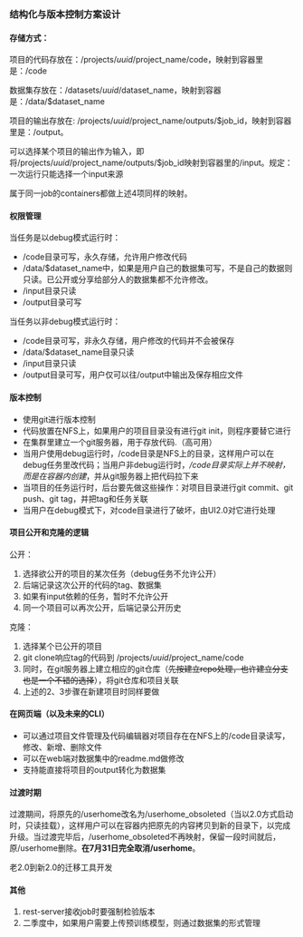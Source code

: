 ### 结构化与版本控制方案设计

#### 存储方式：

项目的代码存放在：/projects/$uuid/$project_name/code，映射到容器里是：/code

数据集存放在：/datasets/$uuid/$dataset_name，映射到容器是：/data/$dataset_name

项目的输出存放在: /projects/$uuid/$project_name/outputs/$job_id，映射到容器里是：/output。

可以选择某个项目的输出作为输入，即将/projects/$uuid/$project_name/outputs/$job_id映射到容器里的/input。规定：一次运行只能选择一个input来源

属于同一job的containers都做上述4项同样的映射。

#### 权限管理

当任务是以debug模式运行时：

- /code目录可写，永久存储，允许用户修改代码
- /data/$dataset_name中，如果是用户自己的数据集可写，不是自己的数据则只读。已公开或分享给部分人的数据集都不允许修改。
- /input目录只读
- /output目录可写

当任务以非debug模式运行时：

- /code目录可写，非永久存储，用户修改的代码并不会被保存
- /data/$dataset_name目录只读
- /input目录只读
- /output目录可写，用户仅可以往/output中输出及保存相应文件

#### 版本控制

* 使用git进行版本控制
* 代码放置在NFS上，如果用户的项目目录没有进行git init，则程序要替它进行
* 在集群里建立一个git服务器，用于存放代码.（高可用）
* 当用户使用debug运行时，/code目录是NFS上的目录，这样用户可以在debug任务里改代码；当用户非debug运行时，*/code目录实际上并不映射，而是在容器内创建*，并从git服务器上把代码拉下来
* 当项目的任务运行时，后台要先做这些操作：对项目目录进行git commit、git push、git tag，并把tag和任务关联
* 当用户在debug模式下，对code目录进行了破坏，由UI2.0对它进行处理

#### 项目公开和克隆的逻辑

公开：

1. 选择欲公开的项目的某次任务（debug任务不允许公开）
2. 后端记录这次公开的代码的tag、数据集
3. 如果有input依赖的任务，暂时不允许公开
4. 同一个项目可以再次公开，后端记录公开历史

克隆：

1. 选择某个已公开的项目
2. git clone响应tag的代码到 /projects/$uuid/$project_name/code
3. 同时，在git服务器上建立相应的git仓库（~~先按建立repo处理，也许建立分支也是一个不错的选择~~），将git仓库和项目关联
4. 上述的2、3步骤在新建项目时同样要做

#### 在网页端（以及未来的CLI）

- 可以通过项目文件管理及代码编辑器对项目存在在NFS上的/code目录读写，修改、新增、删除文件
- 可以在web端对数据集中的readme.md做修改
- 支持能直接将项目的output转化为数据集

#### 过渡时期

过渡期间，将原先的/userhome改名为/userhome_obsoleted（当以2.0方式启动时，只读挂载），这样用户可以在容器内把原先的内容拷贝到新的目录下，以完成升级。当过渡完毕后，/userhome_obsoleted不再映射，保留一段时间就后，原/userhome删除。**在7月31日完全取消/userhome**。

老2.0到新2.0的迁移工具开发

#### 其他

1. rest-server接收job时要强制检验版本
2. 二季度中，如果用户需要上传预训练模型，则通过数据集的形式管理

